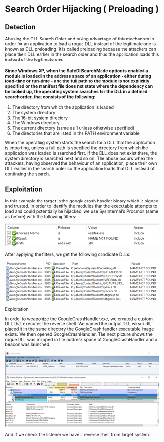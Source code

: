 # Search Order Hijacking \( Preloading \)

## Detection

Abusing the DLL Search Order and taking advantage of this mechanism in order for an application to load a rogue DLL instead of the legitimate one is known as DLL preloading. It is called preloading because the attackers can place their DLL earlier in the search order and thus the application loads this instead of the legitimate one. 

#### Since Windows XP, when the SafeDllSearchMode option is enabled a module is loaded in the address space of an application - either during load-time or run-time - and the full path to the module is not explicitly specified or the manifest file does not state where the dependency can be looked up, the operating system searches for the DLL in a defined search order, that consists of the following:

1. The directory from which the application is loaded
2. The system directory
3. The 16-bit system directory
4. The Windows directory
5. The current directory \(same as 1 unless otherwise specified\)
6. The directories that are listed in the PATH environment variable

When the operating system starts the search for a DLL that the application is importing, unless a full path is specified the directory from which the application was loaded is searched first. If the DLL does not exist there, the system directory is searched next and so on. The abuse occurs when the attackers, having observed the behaviour of an application, place their own DLL earlier in the search order so the application loads that DLL instead of continuing the search.

## Exploitation

In this example the target is the google crash handler binary which is signed and trusted. in order to identify the modules that the executable attempts to load and could potentially be hijacked, we use SysInternal's Procmon \(same as before\) with the following filters:

![](../../../../../.gitbook/assets/image%20%28165%29.png)

After applying the filters, we get the following candidate DLLs:

![](../../../../../.gitbook/assets/image%20%28160%29.png)

Exploitation

In order to weaponize the GoogleCrashHandler.exe, we created a custom DLL that executes the reverse shell. We named the output DLL wkscli.dll, placed it in the same directory the GoogleCrashHandler executable image exists. We then opened GoogleCrashHandler. The next picture shows the rogue DLL was mapped in the address space of GoogleCrashHandler and a beacon was launched.

![](../../../../../.gitbook/assets/image%20%28163%29.png)

And if we check the listener we have a reverse shell from target system.



